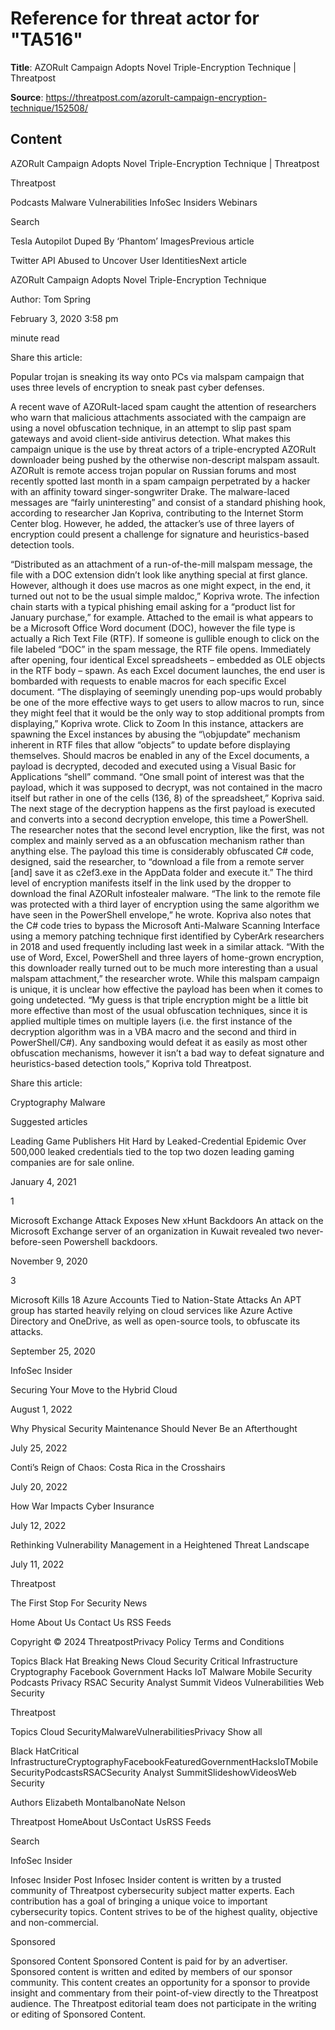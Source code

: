 # Reference for threat actor for "TA516"

**Title**: AZORult Campaign Adopts Novel Triple-Encryption Technique | Threatpost

**Source**: https://threatpost.com/azorult-campaign-encryption-technique/152508/

## Content


























AZORult Campaign Adopts Novel Triple-Encryption Technique | Threatpost

























































 












Threatpost


Podcasts
Malware
Vulnerabilities
InfoSec Insiders
Webinars



 





 Search














Tesla Autopilot Duped By ‘Phantom’ ImagesPrevious article 

Twitter API Abused to Uncover User IdentitiesNext article 










AZORult Campaign Adopts Novel Triple-Encryption Technique









Author: 
Tom Spring


February 3, 2020  3:58 pm












 minute read
											


Share this article:





 













Popular trojan is sneaking its way onto PCs via malspam campaign that uses three levels of encryption to sneak past cyber defenses.


A recent wave of AZORult-laced spam caught the attention of researchers who warn that malicious attachments associated with the campaign are using a novel obfuscation technique, in an attempt to slip past spam gateways and avoid client-side antivirus detection.
What makes this campaign unique is the use by threat actors of a triple-encrypted AZORult downloader being pushed by the otherwise non-descript malspam assault. AZORult is remote access trojan popular on Russian forums and most recently spotted last month in a spam campaign perpetrated by a hacker with an affinity toward singer-songwriter Drake.
The malware-laced messages are “fairly uninteresting” and consist of a standard phishing hook, according to researcher Jan Kopriva, contributing to the Internet Storm Center blog. However, he added, the attacker’s use of three layers of encryption could present a challenge for signature and heuristics-based detection tools.

“Distributed as an attachment of a run-of-the-mill malspam message, the file with a DOC extension didn’t look like anything special at first glance. However, although it does use macros as one might expect, in the end, it turned out not to be the usual simple maldoc,” Kopriva wrote.
The infection chain starts with a typical phishing email asking for a “product list for January purchase,” for example. Attached to the email is what appears to be a Microsoft Office Word document (DOC), however the file type is actually a Rich Text File (RTF).
If someone is gullible enough to click on the file labeled “DOC” in the spam message, the RTF file opens. Immediately after opening, four identical Excel spreadsheets – embedded as OLE objects in the RTF body – spawn. As each Excel document launches, the end user is bombarded with requests to enable macros for each specific Excel document.
“The displaying of seemingly unending pop-ups would probably be one of the more effective ways to get users to allow macros to run, since they might feel that it would be the only way to stop additional prompts from displaying,” Kopriva wrote.
Click to Zoom
In this instance, attackers are spawning the Excel instances by abusing the “\objupdate” mechanism inherent in RTF files that allow “objects” to update before displaying themselves.
Should macros be enabled in any of the Excel documents, a payload is decrypted, decoded and executed using a Visual Basic for Applications “shell” command. “One small point of interest was that the payload, which it was supposed to decrypt, was not contained in the macro itself but rather in one of the cells (136, 8) of the spreadsheet,” Kopriva said.
The next stage of the decryption happens as the first payload is executed and converts into a second decryption envelope, this time a PowerShell. The researcher notes that the second level encryption, like the first, was not complex and mainly served as a an obfuscation mechanism rather than anything else.
The payload this time is considerably obfuscated C# code, designed, said the researcher, to “download a file from a remote server [and] save it as c2ef3.exe in the AppData folder and execute it.”
The third level of encryption manifests itself in the link used by the dropper to download the final AZORult infostealer malware. “The link to the remote file was protected with a third layer of encryption using the same algorithm we have seen in the PowerShell envelope,” he wrote.
Kopriva also notes that the C# code tries to bypass the Microsoft Anti-Malware Scanning Interface using a memory patching technique first identified by CyberArk researchers in 2018 and used frequently including last week in a similar attack.
“With the use of Word, Excel, PowerShell and three layers of home-grown encryption, this downloader really turned out to be much more interesting than a usual malspam attachment,” the researcher wrote.
While this malspam campaign is unique, it is unclear how effective the payload has been when it comes to going undetected.
“My guess is that triple encryption might be a little bit more effective than most of the usual obfuscation techniques, since it is applied multiple times on multiple layers (i.e. the first instance of the decryption algorithm was in a VBA macro and the second and third in PowerShell/C#). Any sandboxing would defeat it as easily as most other obfuscation mechanisms, however it isn’t a bad way to defeat signature and heuristics-based detection tools,” Kopriva told Threatpost.




Share this article:





 







Cryptography
Malware










Suggested articles





 

Leading Game Publishers Hit Hard by Leaked-Credential Epidemic
Over 500,000 leaked credentials tied to the top two dozen leading gaming companies are for sale online. 


January 4, 2021



 1









 

Microsoft Exchange Attack Exposes New xHunt Backdoors
An attack on the Microsoft Exchange server of an organization in Kuwait revealed two never-before-seen Powershell backdoors.


November 9, 2020



 3









 

Microsoft Kills 18 Azure Accounts Tied to Nation-State Attacks
An APT group has started heavily relying on cloud services like Azure Active Directory and OneDrive, as well as open-source tools, to obfuscate its attacks. 


September 25, 2020










InfoSec Insider






Securing Your Move to the Hybrid Cloud


August 1, 2022









Why Physical Security Maintenance Should Never Be an Afterthought


July 25, 2022









Conti’s Reign of Chaos: Costa Rica in the Crosshairs


July 20, 2022









How War Impacts Cyber Insurance


July 12, 2022









Rethinking Vulnerability Management in a Heightened Threat Landscape


July 11, 2022







 





 






Threatpost

The First Stop For Security News



Home
About Us
Contact Us
RSS Feeds
 



Copyright © 2024 ThreatpostPrivacy Policy
Terms and Conditions
 

 


Topics
Black Hat
Breaking News
Cloud Security
Critical Infrastructure
Cryptography
Facebook
Government
Hacks
IoT
Malware
Mobile Security
Podcasts
Privacy
RSAC
Security Analyst Summit
Videos
Vulnerabilities
Web Security















Threatpost



 









Topics
Cloud SecurityMalwareVulnerabilitiesPrivacy
Show all

Black HatCritical InfrastructureCryptographyFacebookFeaturedGovernmentHacksIoTMobile SecurityPodcastsRSACSecurity Analyst SummitSlideshowVideosWeb Security

Authors
Elizabeth MontalbanoNate Nelson

Threatpost
HomeAbout UsContact UsRSS Feeds 





 Search










 












InfoSec Insider

Infosec Insider Post
Infosec Insider content is written by a trusted community of Threatpost cybersecurity subject matter experts. Each contribution has a goal of bringing a unique voice to important cybersecurity topics. Content strives to be of the highest quality, objective and non-commercial.












Sponsored

Sponsored Content
Sponsored Content is paid for by an advertiser. Sponsored content is written and edited by members of our sponsor community. This content creates an opportunity for a sponsor to provide insight and commentary from their point-of-view directly to the Threatpost audience. The Threatpost editorial team does not participate in the writing or editing of Sponsored Content.














